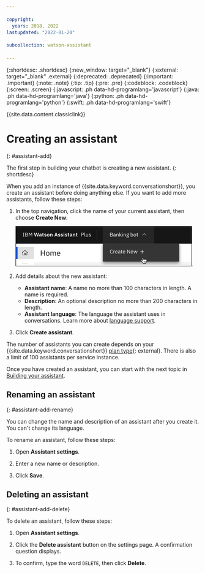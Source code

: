 ```yaml
---

copyright:
  years: 2018, 2022
lastupdated: "2022-01-20"

subcollection: watson-assistant

---
```


{:shortdesc: .shortdesc}
{:new_window: target="_blank"}
{:external: target="_blank" .external}
{:deprecated: .deprecated}
{:important: .important}
{:note: .note}
{:tip: .tip}
{:pre: .pre}
{:codeblock: .codeblock}
{:screen: .screen}
{:javascript: .ph data-hd-programlang='javascript'}
{:java: .ph data-hd-programlang='java'}
{:python: .ph data-hd-programlang='python'}
{:swift: .ph data-hd-programlang='swift'}

{{site.data.content.classiclink}}

# Creating an assistant
{: #assistant-add}

The first step in building your chatbot is creating a new assistant.
{: shortdesc}

When you add an instance of {{site.data.keyword.conversationshort}}, you create an assistant before doing anything else. If you want to add more assistants, follow these steps:

1.  In the top navigation, click the name of your current assistant, then choose **Create New**:

    ![Create new](images/assistant-add-create-new.png).

1.  Add details about the new assistant:

    - **Assistant name**: A name no more than 100 characters in length. A name is required.
    - **Description**: An optional description no more than 200 characters in length.
    - **Assistant language**: The language the assistant uses in conversations. Learn more about [language support](/docs/watson-assistant?topic=watson-assistant-admin-language-support).

1.  Click **Create assistant**.

The number of assistants you can create depends on your {{site.data.keyword.conversationshort}} [plan type](https://www.ibm.com/products/watson-assistant/pricing/){: external}. There is also a limit of 100 assistants per service instance.

Once you have created an assistant, you can start with the next topic in [Building your assistant](/docs/watson-assistant?topic=watson-assistant-build-actions-overview).

## Renaming an assistant
{: #assistant-add-rename}

You can change the name and description of an assistant after you create it. You can't change its language.

To rename an assistant, follow these steps:

1.  Open **Assistant settings**.

1.  Enter a new name or description.

1.  Click **Save**.

## Deleting an assistant
{: #assistant-add-delete}

To delete an assistant, follow these steps:

1.  Open **Assistant settings**.

1. Click the **Delete assistant** button on the settings page. A confirmation question displays.

1. To confirm, type the word `DELETE`, then click **Delete**.

